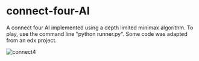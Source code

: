 # connect-four-AI
A connect four AI implemented using a depth limited minimax algorithm. To play, use the command line "python runner.py".
Some code was adapted from an edx project.

![connect4](https://user-images.githubusercontent.com/84540590/141518810-4e91d04f-b04c-4c83-9a8e-fbb779ad6d2c.png)
